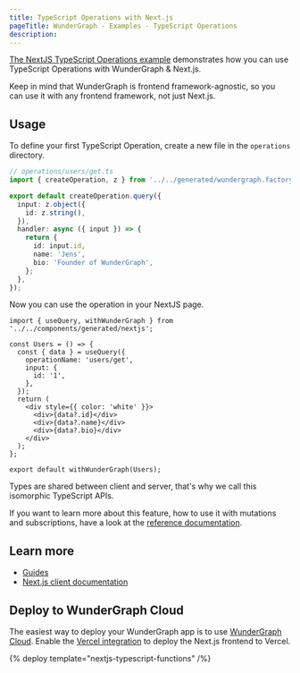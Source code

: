 ```yaml
---
title: TypeScript Operations with Next.js
pageTitle: WunderGraph - Examples - TypeScript Operations
description:
---
```


[The NextJS TypeScript Operations example](https://github.com/wundergraph/wundergraph/tree/main/examples/nextjs-typescript-functions) demonstrates how you can use TypeScript Operations with WunderGraph & Next.js.

Keep in mind that WunderGraph is frontend framework-agnostic,
so you can use it with any frontend framework, not just Next.js.

## Usage

To define your first TypeScript Operation, create a new file in the `operations` directory.

```ts
// operations/users/get.ts
import { createOperation, z } from '../../generated/wundergraph.factory';

export default createOperation.query({
  input: z.object({
    id: z.string(),
  }),
  handler: async ({ input }) => {
    return {
      id: input.id,
      name: 'Jens',
      bio: 'Founder of WunderGraph',
    };
  },
});
```

Now you can use the operation in your NextJS page.

```tsx
import { useQuery, withWunderGraph } from '../../components/generated/nextjs';

const Users = () => {
  const { data } = useQuery({
    operationName: 'users/get',
    input: {
      id: '1',
    },
  });
  return (
    <div style={{ color: 'white' }}>
      <div>{data?.id}</div>
      <div>{data?.name}</div>
      <div>{data?.bio}</div>
    </div>
  );
};

export default withWunderGraph(Users);
```

Types are shared between client and server, that's why we call this isomorphic TypeScript APIs.

If you want to learn more about this feature, how to use it with mutations and subscriptions, have a look at the [reference documentation](/docs/typescript-operations-reference).

## Learn more

- [Guides](/docs/guides)
- [Next.js client documentation](/docs/clients-reference/nextjs)

## Deploy to WunderGraph Cloud

The easiest way to deploy your WunderGraph app is to use [WunderGraph Cloud](https://cloud.wundergraph.com). Enable the [Vercel integration](https://vercel.com/integrations/wundergraph) to deploy the Next.js frontend to Vercel.

{% deploy template="nextjs-typescript-functions" /%}
